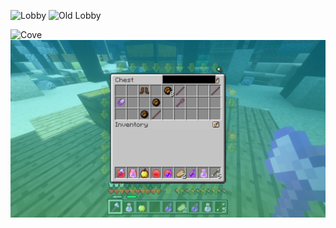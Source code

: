 ![Lobby](/images/lobby.png) ![Old Lobby](/images/old-lobby.png)

![Cove](/images/cove.png) ![Chest](/images/chest.png)